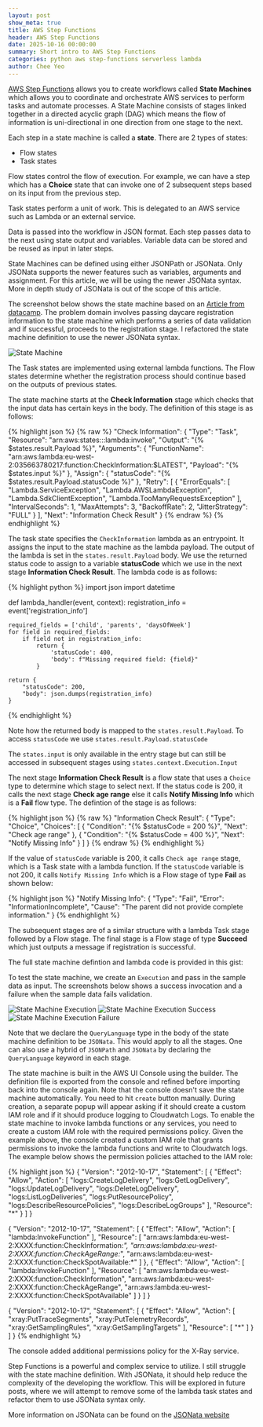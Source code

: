 ```yaml
---
layout: post
show_meta: true
title: AWS Step Functions
header: AWS Step Functions
date: 2025-10-16 00:00:00
summary: Short intro to AWS Step Functions
categories: python aws step-functions serverless lambda
author: Chee Yeo
---
```


[AWS Step Functions]: https://docs.aws.amazon.com/step-functions/latest/dg/welcome.html
[Article from datacamp]: https://www.datacamp.com/tutorial/mastering-aws-step-functions-a-comprehensive-guide
[JSONata website]: https://docs.jsonata.org/overview.html

[AWS Step Functions] allows you to create workflows called **State Machines** which allows you to coordinate and orchestrate AWS services to perform tasks and automate processes. A State Machine consists of stages linked together in a directed acyclic graph (DAG) which means the flow of information is uni-directional in one direction from one stage to the next. 

Each step in a state machine is called a **state**. There are 2 types of states:
* Flow states
* Task states

Flow states control the flow of execution. For example, we can have a step which has a **Choice** state that can invoke one of 2 subsequent steps based on its input from the previous step. 

Task states perform a unit of work. This is delegated to an AWS service such as Lambda or an external service. 

Data is passed into the workflow in JSON format. Each step passes data to the next using state output and variables. Variable data can be stored and be reused as input in later steps. 

State Machines can be defined using either JSONPath or JSONata. Only JSONata supports the newer features such as variables, arguments and assignment. For this article, we will be using the newer JSONata syntax. More in depth study of JSONata is out of the scope of this article.

The screenshot below shows the state machine based on an [Article from datacamp]. The problem domain involves passing daycare registration information to the state machine which performs a series of data validation and if successful, proceeds to the registration stage. I refactored the state machine definition to use the newer JSONata syntax.

![State Machine](/assets/img/aws/stepfunctions/stepfunctions_graph.png)

The Task states are implemented using external lambda functions. The Flow states determine whether the registration process should continue based on the outputs of previous states.

The state machine starts at the **Check Information** stage which checks that the input data has certain keys in the body. The definition of this stage is as follows:

{% highlight json %}
{% raw %}
"Check Information": {
      "Type": "Task",
      "Resource": "arn:aws:states:::lambda:invoke",
      "Output": "{% $states.result.Payload %}",
      "Arguments": {
        "FunctionName": "arn:aws:lambda:eu-west-2:035663780217:function:CheckInformation:$LATEST",
        "Payload": "{% $states.input %}"
      },
      "Assign": {
        "statusCode": "{% $states.result.Payload.statusCode %}"
      },
      "Retry": [
        {
          "ErrorEquals": [
            "Lambda.ServiceException",
            "Lambda.AWSLambdaException",
            "Lambda.SdkClientException",
            "Lambda.TooManyRequestsException"
          ],
          "IntervalSeconds": 1,
          "MaxAttempts": 3,
          "BackoffRate": 2,
          "JitterStrategy": "FULL"
        }
      ],
      "Next": "Information Check Result"
    }
{% endraw %}
{% endhighlight %}

The task state specifies the `CheckInformation` lambda as an entrypoint. It assigns the input to the state machine as the lambda payload. The output of the lambda is set in the `states.result.Payload` body. We use the returned status code to assign to a variable **statusCode** which we use in the next stage **Information Check Result**. The lambda code is as follows:

{% highlight python %}
import json
import datetime


def lambda_handler(event, context):
    registration_info = event['registration_info']

    required_fields = ['child', 'parents', 'daysOfWeek']
    for field in required_fields:
        if field not in registration_info:
            return {
                'statusCode': 400,
                'body': f"Missing required field: {field}"
            }
    
    return {
        "statusCode": 200,
        "body": json.dumps(registration_info)
    }
{% endhighlight %}

Note how the returned body is mapped to the `states.result.Payload`. To access `statusCode` we use `states.result.Payload.statusCode`

The `states.input` is only available in the entry stage but can still be accessed in subsequent stages using `states.context.Execution.Input`

The next stage **Information Check Result** is a flow state that uses a `Choice` type to determine which stage to select next. If the status code is 200, it calls the next stage **Check age range** else it calls **Notify Missing Info** which is a **Fail** flow type. The defintion of the stage is as follows:

{% highlight json %}
{% raw %}
    "Information Check Result": {
      "Type": "Choice",
      "Choices": [
        {
          "Condition": "{% $statusCode = 200 %}",
          "Next": "Check age range"
        },
        {
          "Condition": "{% $statusCode = 400 %}",
          "Next": "Notify Missing Info"
        }
      ]
    }
{% endraw %}
{% endhighlight %}

If the value of `statusCode` variable is 200, it calls `Check age range` stage, which is a Task state with a lambda function. If the `statusCode` variable is not 200, it calls `Notify Missing Info` which is a Flow stage of type **Fail** as shown below:

{% highlight json %}
    "Notify Missing Info": {
      "Type": "Fail",
      "Error": "InformationIncomplete",
      "Cause": "The parent did not provide complete information."
    }
{% endhighlight %}

The subsequent stages are of a similar structure with a lambda Task stage followed by a Flow stage. The final stage is a Flow stage of type **Succeed** which just outputs a message if registration is successful.

The full state machine defintion and lambda code is provided in this gist:
<script src="https://gist.github.com/cheeyeo/c01f69c64488d9662af44f85512cb916.js"></script>


To test the state machine, we create an `Execution` and pass in the sample data as input. The screenshots below shows a success invocation and a failure when the sample data fails validation.

![State Machine Execution](/assets/img/aws/stepfunctions/execution.png)
![State Machine Execution Success](/assets/img/aws/stepfunctions/execution_success.png)
![State Machine Execution Failure](/assets/img/aws/stepfunctions/execution_failure.png)

Note that we declare the `QueryLanguage` type in the body of the state machine definition to be `JSONata`. This would apply to all the stages. One can also use a hybrid of `JSONPath` and `JSONata` by declaring the `QueryLanguage` keyword in each stage.

The state machine is built in the AWS UI Console using the builder. The definition file is exported from the console and refined before importing back into the console again. Note that the console doesn't save the state machine automatically. You need to hit `create` button manually. During creation, a separate popup will appear asking if it should create a custom IAM role and if it should produce logging to Cloudwatch Logs. To enable the state machine to invoke lambda functions or any services, you need to create a custom IAM role with the required permissions policy. Given the example above, the console created a custom IAM role that grants permissions to invoke the lambda functions and write to Cloudwatch logs. The example below shows the permission policies attached to the IAM role:

{% highlight json %}
{
    "Version": "2012-10-17",
    "Statement": [
        {
            "Effect": "Allow",
            "Action": [
                "logs:CreateLogDelivery",
                "logs:GetLogDelivery",
                "logs:UpdateLogDelivery",
                "logs:DeleteLogDelivery",
                "logs:ListLogDeliveries",
                "logs:PutResourcePolicy",
                "logs:DescribeResourcePolicies",
                "logs:DescribeLogGroups"
            ],
            "Resource": "*"
        }
    ]
}


{
    "Version": "2012-10-17",
    "Statement": [
        {
            "Effect": "Allow",
            "Action": [
                "lambda:InvokeFunction"
            ],
            "Resource": [
                "arn:aws:lambda:eu-west-2:XXXX:function:CheckInformation:*",
                "arn:aws:lambda:eu-west-2:XXXX:function:CheckAgeRange:*",
                "arn:aws:lambda:eu-west-2:XXXX:function:CheckSpotAvailable:*"
            ]
        },
        {
            "Effect": "Allow",
            "Action": [
                "lambda:InvokeFunction"
            ],
            "Resource": [
                "arn:aws:lambda:eu-west-2:XXXX:function:CheckInformation",
                "arn:aws:lambda:eu-west-2:XXXX:function:CheckAgeRange",
                "arn:aws:lambda:eu-west-2:XXXX:function:CheckSpotAvailable"
            ]
        }
    ]
}

{
    "Version": "2012-10-17",
    "Statement": [
        {
            "Effect": "Allow",
            "Action": [
                "xray:PutTraceSegments",
                "xray:PutTelemetryRecords",
                "xray:GetSamplingRules",
                "xray:GetSamplingTargets"
            ],
            "Resource": [
                "*"
            ]
        }
    ]
}
{% endhighlight %}

The console added additional permissions policy for the X-Ray service.

Step Functions is a powerful and complex service to utilize. I still struggle with the state machine definition. With JSONata, it should help reduce the complexity of the developing the workflow. This will be explored in future posts, where we will attempt to remove some of the lambda task states and refactor them to use JSONata syntax only.

More information on JSONata can be found on the [JSONata website]
